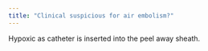 ```yaml
---
title: "Clinical suspicious for air embolism?"
---
```

Hypoxic as catheter is inserted into the peel away sheath.

